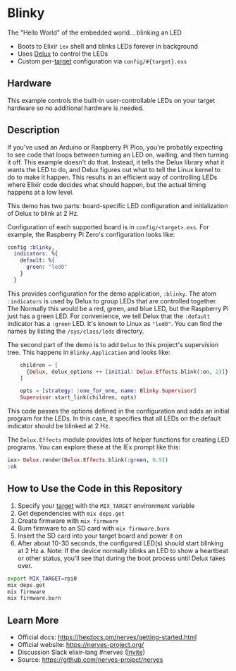 # Blinky

The "Hello World" of the embedded world... blinking an LED

* Boots to Elixir `iex` shell and blinks LEDs forever in background
* Uses [Delux](https://hexdocs.pm/delux/readme.html) to control the LEDs
* Custom per-[target] configuration via `config/#{target}.exs`

## Hardware

This example controls the built-in user-controllable LEDs on your target
hardware so no additional hardware is needed.

## Description

If you've used an Arduino or Raspberry Pi Pico, you're probably expecting to see
code that loops between turning an LED on, waiting, and then turning it off.
This example doesn't do that. Instead, it tells the Delux library what it wants
the LED to do, and Delux figures out what to tell the Linux kernel to do to make
it happen. This results in an efficient way of controlling LEDs where Elixir
code decides what should happen, but the actual timing happens at a low level.

This demo has two parts: board-specific LED configuration and initialization of
Delux to blink at 2 Hz.

Configuration of each supported board is in `config/<target>.exs`. For example,
the Raspberry Pi Zero's configuration looks like:

```elixir
config :blinky,
  indicators: %{
    default: %{
      green: "led0"
    }
  }
```

This provides configuration for the demo application, `:blinky`. The atom
`:indicators` is used by Delux to group LEDs that are controlled together. The
Normally this would be a red, green, and blue LED, but the Raspberry Pi just has
a green LED. For convenience, we tell Delux that the `:default` indicator has a
`:green` LED. It's known to Linux as `"led0"`. You can find the names by listing
the `/sys/class/leds` directory.

The second part of the demo is to add `Delux` to this project's supervision
tree. This happens in `Blinky.Application` and looks like:

```elixir
    children = [
      {Delux, delux_options ++ [initial: Delux.Effects.blink(:on, 2)]}
    ]

    opts = [strategy: :one_for_one, name: Blinky.Supervisor]
    Supervisor.start_link(children, opts)
```

This code passes the options defined in the configuration and adds an initial
program for the LEDs. In this case, it specifies that all LEDs on the default
indicator should be blinked at 2 Hz.

The `Delux.Effects` module provides lots of helper functions for creating LED
programs. You can explore these at the IEx prompt like this:

```elixir
iex> Delux.render(Delux.Effects.blink(:green, 0.5))
:ok
```

## How to Use the Code in this Repository

1. Specify your [target] with the `MIX_TARGET` environment variable
2. Get dependencies with `mix deps.get`
3. Create firmware with `mix firmware`
4. Burn firmware to an SD card with `mix firmware.burn`
5. Insert the SD card into your target board and power it on
6. After about 10-30 seconds, the configured LED(s) should start blinking at 2 Hz
  a. Note: If the device normally blinks an LED to show a heartbeat or other status, you'll see that during the boot process until Delux takes over.

```bash
export MIX_TARGET=rpi0
mix deps.get
mix firmware
mix firmware.burn
```

## Learn More

* Official docs: https://hexdocs.pm/nerves/getting-started.html
* Official website: https://nerves-project.org/
* Discussion Slack elixir-lang #nerves ([Invite](https://elixir-slackin.herokuapp.com/))
* Source: https://github.com/nerves-project/nerves

[target]: https://hexdocs.pm/nerves/targets.html
